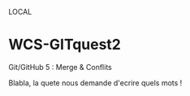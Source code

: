 

LOCAL

# WCS-GITquest2
Git/GitHub 5 : Merge &amp; Conflits


Blabla, la quete nous demande d'ecrire quels mots !
